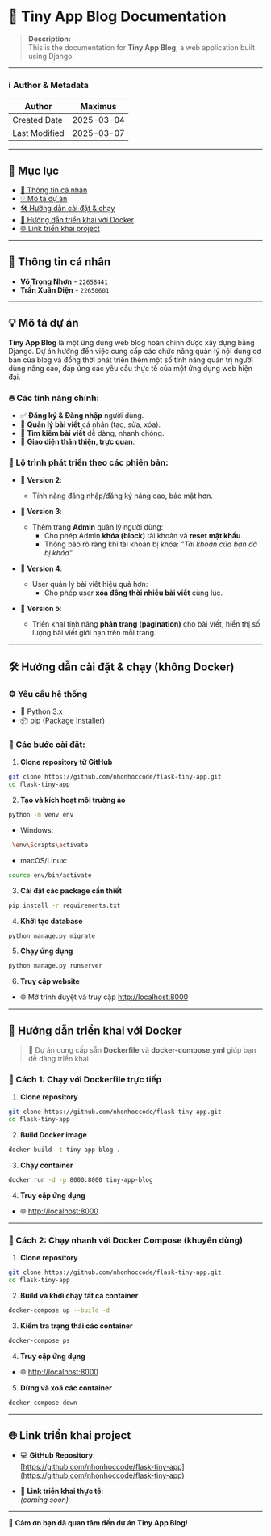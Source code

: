 # 🚀 Tiny App Blog Documentation

> **Description:**  
> This is the documentation for **Tiny App Blog**, a web application built using Django.

---

### ℹ️ **Author & Metadata**

| Author           | Maximus                |
|------------------|------------------------|
| Created Date     | 2025-03-04             |
| Last Modified    | 2025-03-07             |


---

## 📖 Mục lục
- [👤 Thông tin cá nhân](#-thông-tin-cá-nhân)
- [💡 Mô tả dự án](#-mô-tả-dự-án)
- [🛠️ Hướng dẫn cài đặt & chạy](#️-hướng-dẫn-cài-đặt--chạy)
- [🐳 Hướng dẫn triển khai với Docker](#-hướng-dẫn-triển-khai-với-docker)
- [🌐 Link triển khai project](#-link-triển-khai-project)

---

## 👤 Thông tin cá nhân

- **Võ Trọng Nhơn** - `22658441`  
- **Trần Xuân Diện** - `22650601`

---

## 💡 Mô tả dự án

**Tiny App Blog** là một ứng dụng web blog hoàn chỉnh được xây dựng bằng Django. Dự án hướng đến việc cung cấp các chức năng quản lý nội dung cơ bản của blog và đồng thời phát triển thêm một số tính năng quản trị người dùng nâng cao, đáp ứng các yêu cầu thực tế của một ứng dụng web hiện đại.

### 🔥 Các tính năng chính:

- ✅ **Đăng ký & Đăng nhập** người dùng.
- 📄 **Quản lý bài viết** cá nhân (tạo, sửa, xóa).
- 🔎 **Tìm kiếm bài viết** dễ dàng, nhanh chóng.
- 🎨 **Giao diện thân thiện, trực quan**.

### 🚧 Lộ trình phát triển theo các phiên bản:

- 🌟 **Version 2**:  
  - Tính năng đăng nhập/đăng ký nâng cao, bảo mật hơn.

- 🌟 **Version 3**:  
  - Thêm trang **Admin** quản lý người dùng:
    - Cho phép Admin **khóa (block)** tài khoản và **reset mật khẩu**.
    - Thông báo rõ ràng khi tài khoản bị khóa: _"Tài khoản của bạn đã bị khóa"_.

- 🌟 **Version 4**:  
  - User quản lý bài viết hiệu quả hơn:
    - Cho phép user **xóa đồng thời nhiều bài viết** cùng lúc.

- 🌟 **Version 5**:  
  - Triển khai tính năng **phân trang (pagination)** cho bài viết, hiển thị số lượng bài viết giới hạn trên mỗi trang.

---

## 🛠️ Hướng dẫn cài đặt & chạy (không Docker)

### ⚙️ Yêu cầu hệ thống

- 🐍 Python 3.x  
- 📦 pip (Package Installer)

### 📌 Các bước cài đặt:

1. **Clone repository từ GitHub**
```bash
git clone https://github.com/nhonhoccode/flask-tiny-app.git
cd flask-tiny-app
```

2. **Tạo và kích hoạt môi trường ảo**
```bash
python -m venv env
```

- Windows:
```bash
.\env\Scripts\activate
```

- macOS/Linux:
```bash
source env/bin/activate
```

3. **Cài đặt các package cần thiết**
```bash
pip install -r requirements.txt
```

4. **Khởi tạo database**
```bash
python manage.py migrate
```

5. **Chạy ứng dụng**
```bash
python manage.py runserver
```

6. **Truy cập website**
- 🌐 Mở trình duyệt và truy cập [http://localhost:8000](http://localhost:8000)

---

## 🐳 Hướng dẫn triển khai với Docker

> 🔹 Dự án cung cấp sẵn **Dockerfile** và **docker-compose.yml** giúp bạn dễ dàng triển khai.

### 📌 Cách 1: Chạy với Dockerfile trực tiếp

1. **Clone repository**
```bash
git clone https://github.com/nhonhoccode/flask-tiny-app.git
cd flask-tiny-app
```

2. **Build Docker image**
```bash
docker build -t tiny-app-blog .
```

3. **Chạy container**
```bash
docker run -d -p 8000:8000 tiny-app-blog
```

4. **Truy cập ứng dụng**
- 🌐 [http://localhost:8000](http://localhost:8000)

---

### 📌 Cách 2: Chạy nhanh với Docker Compose (khuyên dùng)

1. **Clone repository**
```bash
git clone https://github.com/nhonhoccode/flask-tiny-app.git
cd flask-tiny-app
```

2. **Build và khởi chạy tất cả container**
```bash
docker-compose up --build -d
```

3. **Kiểm tra trạng thái các container**
```bash
docker-compose ps
```

4. **Truy cập ứng dụng**
- 🌐 [http://localhost:8000](http://localhost:8000)

5. **Dừng và xoá các container**
```bash
docker-compose down
```

---

## 🌐 Link triển khai project

- 💻 **GitHub Repository**:  
[https://github.com/nhonhoccode/flask-tiny-app](https://github.com/nhonhoccode/flask-tiny-app)

- 🚀 **Link triển khai thực tế**:  
_(coming soon)_

---

🙌 **Cảm ơn bạn đã quan tâm đến dự án Tiny App Blog!**  
